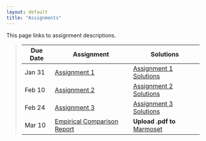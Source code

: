 ```yaml
---
layout: default
title: "Assignments"
---
```


This page links to assignment descriptions.

> Due Date |                Assignment                                | Solutions                                               |
> -------- | -------------------------------------------------------- | ------------------------------------------------------- |
> Jan 31   | [Assignment 1](../assign/assign01.html)                  | [Assignment 1 Solutions](../assign/sol/assign01sol.pdf) |
> Feb 10   | [Assignment 2](../assign/assign02.html)                  | [Assignment 2 Solutions](../assign/sol/assign02sol.pdf) |
> Feb 24   | [Assignment 3](../assign/assign03.html)                  | [Assignment 3 Solutions](../assign/sol/assign03sol.pdf) |
> Mar 10   | [Empirical Comparison Report](../assign/emp_comp.html)   | **Upload .pdf to** [Marmoset](https://cs.ycp.edu/marmoset/login) |

<!--
> Mar 23   | [Assignment 4](../assign/assign04.html)                  |  |
> Mar 30   | [Assignment 5](../assign/assign05.html)                  |  |
> Apr 20   | [Assignment 6](../assign/assign06.html)                  |  |
> Apr 29   | [Assignment 7](../assign/assign07.html)                  |  |
> May 11,13| [Final Project](../assign/finalproj.html)                | **Upload .pdf to** [Marmoset](https://cs.ycp.edu/marmoset/login) |
-->